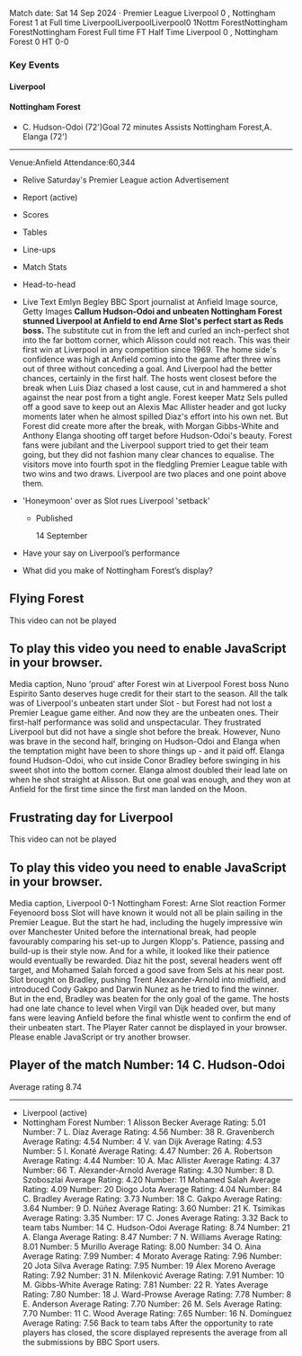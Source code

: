 Match date: Sat 14 Sep 2024
‧
Premier League
Liverpool 0 , Nottingham Forest 1 at Full time
LiverpoolLiverpoolLiverpool0
1Nottm ForestNottingham ForestNottingham Forest
Full time
FT
Half Time Liverpool 0 , Nottingham Forest 0
HT 0-0
### Key Events
#### Liverpool
#### Nottingham Forest
-   C. Hudson-Odoi (72')Goal 72 minutes
Assists
Nottingham Forest,A. Elanga (72')
___
Venue:Anfield
Attendance:60,344
-   Relive Saturday's Premier League action
Advertisement
-   Report (active)
-   Scores
-   Tables
-   Line-ups
-   Match Stats
-   Head-to-head
-   Live Text
Emlyn Begley
BBC Sport journalist at Anfield
Image source, Getty Images
**Callum Hudson-Odoi and unbeaten Nottingham Forest stunned Liverpool at Anfield to end Arne Slot's perfect start as Reds boss.**
The substitute cut in from the left and curled an inch-perfect shot into the far bottom corner, which Alisson could not reach.
This was their first win at Liverpool in any competition since 1969.
The home side's confidence was high at Anfield coming into the game after three wins out of three without conceding a goal.
And Liverpool had the better chances, certainly in the first half.
The hosts went closest before the break when Luis Diaz chased a lost cause, cut in and hammered a shot against the near post from a tight angle.
Forest keeper Matz Sels pulled off a good save to keep out an Alexis Mac Allister header and got lucky moments later when he almost spilled Diaz's effort into his own net.
But Forest did create more after the break, with Morgan Gibbs-White and Anthony Elanga shooting off target before Hudson-Odoi's beauty.
Forest fans were jubilant and the Liverpool support tried to get their team going, but they did not fashion many clear chances to equalise.
The visitors move into fourth spot in the fledgling Premier League table with two wins and two draws. Liverpool are two places and one point above them.
-   'Honeymoon' over as Slot rues Liverpool 'setback'
    
    -   Published
        
        14 September
        
    
-   Have your say on Liverpool’s performance
    
-   What did you make of Nottingham Forest’s display?
    
## Flying Forest
This video can not be played
## To play this video you need to enable JavaScript in your browser.
Media caption,
Nuno 'proud' after Forest win at Liverpool
Forest boss Nuno Espirito Santo deserves huge credit for their start to the season.
All the talk was of Liverpool's unbeaten start under Slot - but Forest had not lost a Premier League game either.
And now they are the unbeaten ones.
Their first-half performance was solid and unspectacular. They frustrated Liverpool but did not have a single shot before the break.
However, Nuno was brave in the second half, bringing on Hudson-Odoi and Elanga when the temptation might have been to shore things up - and it paid off.
Elanga found Hudson-Odoi, who cut inside Conor Bradley before swinging in his sweet shot into the bottom corner.
Elanga almost doubled their lead late on when he shot straight at Alisson.
But one goal was enough, and they won at Anfield for the first time since the first man landed on the Moon.
## Frustrating day for Liverpool
This video can not be played
## To play this video you need to enable JavaScript in your browser.
Media caption,
Liverpool 0-1 Nottingham Forest: Arne Slot reaction
Former Feyenoord boss Slot will have known it would not all be plain sailing in the Premier League.
But the start he had, including the hugely impressive win over Manchester United before the international break, had people favourably comparing his set-up to Jurgen Klopp's.
Patience, passing and build-up is their style now. And for a while, it looked like their patience would eventually be rewarded.
Diaz hit the post, several headers went off target, and Mohamed Salah forced a good save from Sels at his near post.
Slot brought on Bradley, pushing Trent Alexander-Arnold into midfield, and introduced Cody Gakpo and Darwin Nunez as he tried to find the winner.
But in the end, Bradley was beaten for the only goal of the game.
The hosts had one late chance to level when Virgil van Dijk headed over, but many fans were leaving Anfield before the final whistle went to confirm the end of their unbeaten start.
The Player Rater cannot be displayed in your browser. Please enable JavaScript or try another browser.
## Player of the match Number: 14 C. Hudson-Odoi
Average rating 8.74
___
-   Liverpool (active)
-   Nottingham Forest
Number: 1 Alisson Becker
Average Rating: 5.01
Number: 7 L. Díaz
Average Rating: 4.56
Number: 38 R. Gravenberch
Average Rating: 4.54
Number: 4 V. van Dijk
Average Rating: 4.53
Number: 5 I. Konaté
Average Rating: 4.47
Number: 26 A. Robertson
Average Rating: 4.44
Number: 10 A. Mac Allister
Average Rating: 4.37
Number: 66 T. Alexander-Arnold
Average Rating: 4.30
Number: 8 D. Szoboszlai
Average Rating: 4.20
Number: 11 Mohamed Salah
Average Rating: 4.09
Number: 20 Diogo Jota
Average Rating: 4.04
Number: 84 C. Bradley
Average Rating: 3.73
Number: 18 C. Gakpo
Average Rating: 3.64
Number: 9 D. Núñez
Average Rating: 3.60
Number: 21 K. Tsimikas
Average Rating: 3.35
Number: 17 C. Jones
Average Rating: 3.32
Back to team tabs
Number: 14 C. Hudson-Odoi
Average Rating: 8.74
Number: 21 A. Elanga
Average Rating: 8.47
Number: 7 N. Williams
Average Rating: 8.01
Number: 5 Murillo
Average Rating: 8.00
Number: 34 O. Aina
Average Rating: 7.99
Number: 4 Morato
Average Rating: 7.96
Number: 20 Jota Silva
Average Rating: 7.95
Number: 19 Álex Moreno
Average Rating: 7.92
Number: 31 N. Milenković
Average Rating: 7.91
Number: 10 M. Gibbs-White
Average Rating: 7.81
Number: 22 R. Yates
Average Rating: 7.80
Number: 18 J. Ward-Prowse
Average Rating: 7.78
Number: 8 E. Anderson
Average Rating: 7.70
Number: 26 M. Sels
Average Rating: 7.70
Number: 11 C. Wood
Average Rating: 7.65
Number: 16 N. Domínguez
Average Rating: 7.56
Back to team tabs
After the opportunity to rate players has closed, the score displayed represents the average from all the submissions by BBC Sport users.